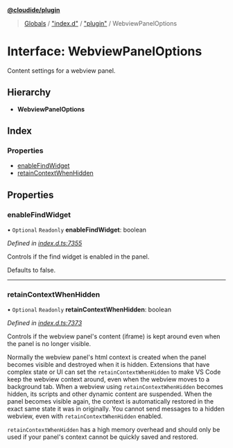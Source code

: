 **[@cloudide/plugin](../README.md)**

> [Globals](../README.md) / ["index.d"](../modules/_index_d_.md) / ["plugin"](../modules/_index_d_._plugin_.md) / WebviewPanelOptions

# Interface: WebviewPanelOptions

Content settings for a webview panel.

## Hierarchy

* **WebviewPanelOptions**

## Index

### Properties

* [enableFindWidget](_index_d_._plugin_.webviewpaneloptions.md#enablefindwidget)
* [retainContextWhenHidden](_index_d_._plugin_.webviewpaneloptions.md#retaincontextwhenhidden)

## Properties

### enableFindWidget

• `Optional` `Readonly` **enableFindWidget**: boolean

*Defined in [index.d.ts:7355](https://github.com/shuyaqian/cloudide-plugin-api/blob/6d83fa1/index.d.ts#L7355)*

Controls if the find widget is enabled in the panel.

Defaults to false.

___

### retainContextWhenHidden

• `Optional` `Readonly` **retainContextWhenHidden**: boolean

*Defined in [index.d.ts:7373](https://github.com/shuyaqian/cloudide-plugin-api/blob/6d83fa1/index.d.ts#L7373)*

Controls if the webview panel's content (iframe) is kept around even when the panel
is no longer visible.

Normally the webview panel's html context is created when the panel becomes visible
and destroyed when it is hidden. Extensions that have complex state
or UI can set the `retainContextWhenHidden` to make VS Code keep the webview
context around, even when the webview moves to a background tab. When a webview using
`retainContextWhenHidden` becomes hidden, its scripts and other dynamic content are suspended.
When the panel becomes visible again, the context is automatically restored
in the exact same state it was in originally. You cannot send messages to a
hidden webview, even with `retainContextWhenHidden` enabled.

`retainContextWhenHidden` has a high memory overhead and should only be used if
your panel's context cannot be quickly saved and restored.
